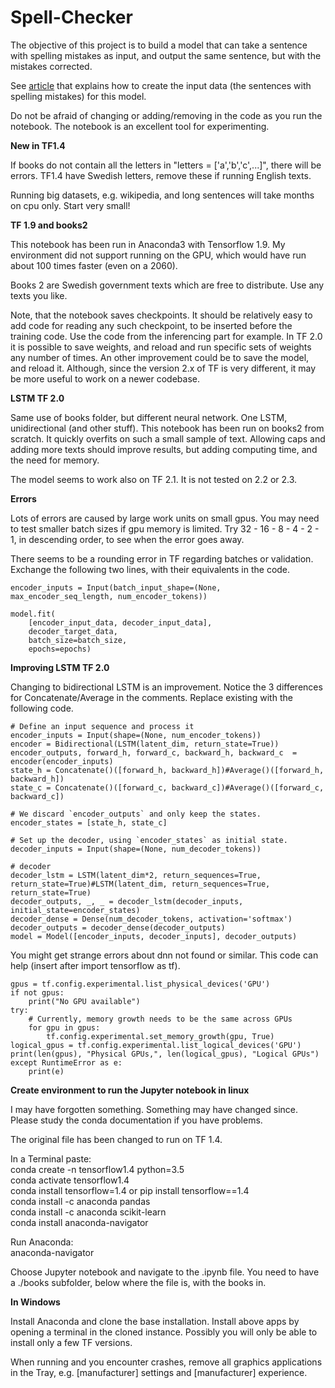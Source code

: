 # Spell-Checker

The objective of this project is to build a model that can take a sentence with spelling mistakes as input, and output the same sentence, but with the mistakes corrected. 

See [article](https://medium.com/@Currie32/creating-a-spell-checker-with-tensorflow-d35b23939f60) that explains how to create the input data (the sentences with spelling mistakes) for this model.

Do not be afraid of changing or adding/removing in the code as you run the notebook. The notebook is an excellent tool for experimenting.

<b>New in TF1.4</b>

If books do not contain all the letters in "letters = ['a','b','c',...]", there will be errors. TF1.4 have Swedish letters, remove these if running English texts.

Running big datasets, e.g. wikipedia, and long sentences will take months on cpu only. Start very small!

<b>TF 1.9 and books2</b>
  
This notebook has been run in Anaconda3 with Tensorflow 1.9. My environment did not support running on the GPU, which would have run about 100 times faster (even on a 2060).
 
Books 2 are Swedish government texts which are free to distribute. Use any texts you like.
 
Note, that the notebook saves checkpoints. It should be relatively easy to add code for reading any such checkpoint, to be inserted before the training code. Use the code from the inferencing part for example. In TF 2.0 it is possible to save weights, and reload and run specific sets of weights any number of times. An other improvement could be to save the model, and reload it. Although, since the version 2.x of TF is very different, it may be more useful to work on a newer codebase.

<b>LSTM TF 2.0</b>

Same use of books folder, but different neural network. One LSTM, unidirectional (and other stuff). This notebook has been run on books2 from scratch. It quickly overfits on such a small sample of text. Allowing caps and adding more texts should improve results, but adding computing time, and the need for memory.

The model seems to work also on TF 2.1. It is not tested on 2.2 or 2.3.

<b>Errors</b>

Lots of errors are caused by large work units on small gpus. You may need to test smaller batch sizes if gpu memory is limited. Try 32 - 16 - 8 - 4 - 2 - 1, in descending order,  to see when the error goes away.
  
There seems to be a rounding error in TF regarding batches or validation. Exchange the following two lines, with their equivalents in the code.

    encoder_inputs = Input(batch_input_shape=(None, max_encoder_seq_length, num_encoder_tokens))
  
    model.fit(
        [encoder_input_data, decoder_input_data],
        decoder_target_data,
        batch_size=batch_size,
        epochs=epochs)
 

<b>Improving LSTM TF 2.0</b>

Changing to bidirectional LSTM is an improvement. Notice the 3 differences for Concatenate/Average in the comments. Replace existing with the following code.

    # Define an input sequence and process it
    encoder_inputs = Input(shape=(None, num_encoder_tokens))
    encoder = Bidirectional(LSTM(latent_dim, return_state=True))
    encoder_outputs, forward_h, forward_c, backward_h, backward_c  = encoder(encoder_inputs)
    state_h = Concatenate()([forward_h, backward_h])#Average()([forward_h, backward_h])
    state_c = Concatenate()([forward_c, backward_c])#Average()([forward_c, backward_c])

    # We discard `encoder_outputs` and only keep the states.
    encoder_states = [state_h, state_c]

    # Set up the decoder, using `encoder_states` as initial state.
    decoder_inputs = Input(shape=(None, num_decoder_tokens))

    # decoder
    decoder_lstm = LSTM(latent_dim*2, return_sequences=True, return_state=True)#LSTM(latent_dim, return_sequences=True, return_state=True)
    decoder_outputs, _, _ = decoder_lstm(decoder_inputs, initial_state=encoder_states)
    decoder_dense = Dense(num_decoder_tokens, activation='softmax')
    decoder_outputs = decoder_dense(decoder_outputs)
    model = Model([encoder_inputs, decoder_inputs], decoder_outputs)

You might get strange errors about dnn not found or similar. This code can help (insert after import tensorflow as tf).

    gpus = tf.config.experimental.list_physical_devices('GPU')
    if not gpus:
        print("No GPU available")
    try:
        # Currently, memory growth needs to be the same across GPUs
        for gpu in gpus:
            tf.config.experimental.set_memory_growth(gpu, True)
    logical_gpus = tf.config.experimental.list_logical_devices('GPU')
    print(len(gpus), "Physical GPUs,", len(logical_gpus), "Logical GPUs")
    except RuntimeError as e:
        print(e)

<b>Create environment to run the Jupyter notebook in linux</b>

I may have forgotten something. Something may have changed since. Please study the conda documentation if you have problems.

The original file has been changed to run on TF 1.4.

In a Terminal paste:<br>
conda create -n tensorflow1.4 python=3.5<br>
conda activate tensorflow1.4<br>
conda install tensorflow=1.4    or    pip install tensorflow==1.4<br>
conda install -c anaconda pandas<br>
conda install -c anaconda scikit-learn<br>
conda install anaconda-navigator<br>

Run Anaconda:<br>
anaconda-navigator

Choose Jupyter notebook and navigate to the .ipynb file. You need to have a ./books subfolder, below where the file is, with the books in.


<b>In Windows</b>

Install Anaconda and clone the base installation. Install above apps by opening a terminal in the cloned instance. Possibly you will only be able to install only a few TF versions.

When running and you encounter crashes, remove all graphics applications in the Tray, e.g. [manufacturer] settings and [manufacturer] experience.
